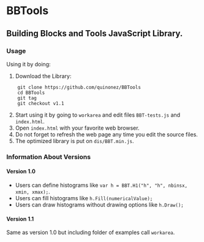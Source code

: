 # BBTools
## Building Blocks and Tools JavaScript Library.

### Usage
Using it by doing:

1. Download the Library:
```
	git clone https://github.com/quinonez/BBTools
	cd BBTools
	git tag
	git checkout v1.1
```
2. Start using it by going to ```workarea``` and edit files ```BBT-tests.js``` and ```index.html```.
3. Open ```index.html``` with your favorite web browser.
4. Do not forget to refresh the web page any time you edit the source files.
5. The optimized library is put on ```dis/BBT.min.js```.

### Information About Versions

#### Version 1.0
* Users can define histograms like ```var h = BBT.H1("h", "h", nbinsx, xmin, xmax);```.
* Users can fill histograms like ```h.Fill(numericalValue);```
* Users can draw histograms without drawing options like ```h.Draw();```


#### Version 1.1
Same as version 1.0 but including folder of examples call ```workarea```.



